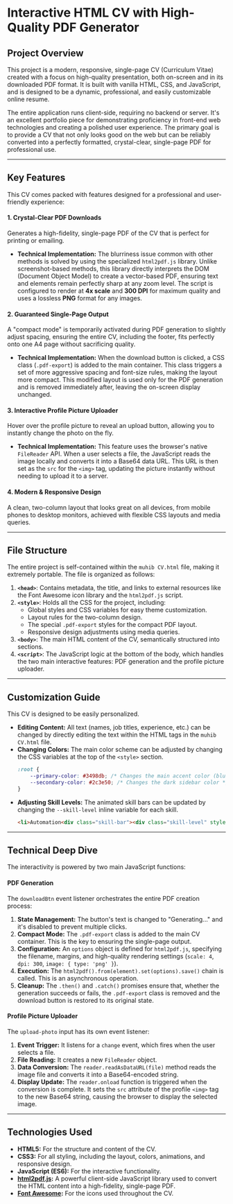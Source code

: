 # Interactive HTML CV with High-Quality PDF Generator

## Project Overview

This project is a modern, responsive, single-page CV (Curriculum Vitae) created with a focus on high-quality presentation, both on-screen and in its downloaded PDF format. It is built with vanilla HTML, CSS, and JavaScript, and is designed to be a dynamic, professional, and easily customizable online resume.

The entire application runs client-side, requiring no backend or server. It's an excellent portfolio piece for demonstrating proficiency in front-end web technologies and creating a polished user experience. The primary goal is to provide a CV that not only looks good on the web but can be reliably converted into a perfectly formatted, crystal-clear, single-page PDF for professional use.

---

## Key Features

This CV comes packed with features designed for a professional and user-friendly experience:

#### 1. Crystal-Clear PDF Downloads

Generates a high-fidelity, single-page PDF of the CV that is perfect for printing or emailing.
* **Technical Implementation:** The blurriness issue common with other methods is solved by using the specialized `html2pdf.js` library. Unlike screenshot-based methods, this library directly interprets the DOM (Document Object Model) to create a vector-based PDF, ensuring text and elements remain perfectly sharp at any zoom level. The script is configured to render at **4x scale** and **300 DPI** for maximum quality and uses a lossless **PNG** format for any images.

#### 2. Guaranteed Single-Page Output

A "compact mode" is temporarily activated during PDF generation to slightly adjust spacing, ensuring the entire CV, including the footer, fits perfectly onto one A4 page without sacrificing quality.
* **Technical Implementation:** When the download button is clicked, a CSS class (`.pdf-export`) is added to the main container. This class triggers a set of more aggressive spacing and font-size rules, making the layout more compact. This modified layout is used only for the PDF generation and is removed immediately after, leaving the on-screen display unchanged.

#### 3. Interactive Profile Picture Uploader

Hover over the profile picture to reveal an upload button, allowing you to instantly change the photo on the fly.
* **Technical Implementation:** This feature uses the browser's native `FileReader` API. When a user selects a file, the JavaScript reads the image locally and converts it into a Base64 data URL. This URL is then set as the `src` for the `<img>` tag, updating the picture instantly without needing to upload it to a server.

#### 4. Modern & Responsive Design

A clean, two-column layout that looks great on all devices, from mobile phones to desktop monitors, achieved with flexible CSS layouts and media queries.

---

## File Structure

The entire project is self-contained within the `muhib CV.html` file, making it extremely portable. The file is organized as follows:

1.  **`<head>`**: Contains metadata, the title, and links to external resources like the Font Awesome icon library and the `html2pdf.js` script.
2.  **`<style>`**: Holds all the CSS for the project, including:
    * Global styles and CSS variables for easy theme customization.
    * Layout rules for the two-column design.
    * The special `.pdf-export` styles for the compact PDF layout.
    * Responsive design adjustments using media queries.
3.  **`<body>`**: The main HTML content of the CV, semantically structured into sections.
4.  **`<script>`**: The JavaScript logic at the bottom of the body, which handles the two main interactive features: PDF generation and the profile picture uploader.

---

## Customization Guide

This CV is designed to be easily personalized.

* **Editing Content:** All text (names, job titles, experience, etc.) can be changed by directly editing the text within the HTML tags in the `muhib CV.html` file.
* **Changing Colors:** The main color scheme can be adjusted by changing the CSS variables at the top of the `<style>` section.
    ```css
    :root {
        --primary-color: #3498db; /* Changes the main accent color (blue) */
        --secondary-color: #2c3e50; /* Changes the dark sidebar color */
    }
    ```
* **Adjusting Skill Levels:** The animated skill bars can be updated by changing the `--skill-level` inline variable for each skill.
    ```html
    <li>Automation<div class="skill-bar"><div class="skill-level" style="--skill-level: 85%;"></div></div></li>
    ```

---

## Technical Deep Dive

The interactivity is powered by two main JavaScript functions:

#### PDF Generation

The `downloadBtn` event listener orchestrates the entire PDF creation process:
1.  **State Management:** The button's text is changed to "Generating..." and it's disabled to prevent multiple clicks.
2.  **Compact Mode:** The `.pdf-export` class is added to the main CV container. This is the key to ensuring the single-page output.
3.  **Configuration:** An `options` object is defined for `html2pdf.js`, specifying the filename, margins, and high-quality rendering settings (`scale: 4`, `dpi: 300`, `image: { type: 'png' }`).
4.  **Execution:** The `html2pdf().from(element).set(options).save()` chain is called. This is an asynchronous operation.
5.  **Cleanup:** The `.then()` and `.catch()` promises ensure that, whether the generation succeeds or fails, the `.pdf-export` class is removed and the download button is restored to its original state.

#### Profile Picture Uploader

The `upload-photo` input has its own event listener:
1.  **Event Trigger:** It listens for a `change` event, which fires when the user selects a file.
2.  **File Reading:** It creates a new `FileReader` object.
3.  **Data Conversion:** The `reader.readAsDataURL(file)` method reads the image file and converts it into a Base64-encoded string.
4.  **Display Update:** The `reader.onload` function is triggered when the conversion is complete. It sets the `src` attribute of the profile `<img>` tag to the new Base64 string, causing the browser to display the selected image.

---

## Technologies Used

* **HTML5:** For the structure and content of the CV.
* **CSS3:** For all styling, including the layout, colors, animations, and responsive design.
* **JavaScript (ES6):** For the interactive functionality.
* **[html2pdf.js](https://github.com/eKoopmans/html2pdf.js/):** A powerful client-side JavaScript library used to convert the HTML content into a high-fidelity, single-page PDF.
* **[Font Awesome](https://fontawesome.com/):** For the icons used throughout the CV.
